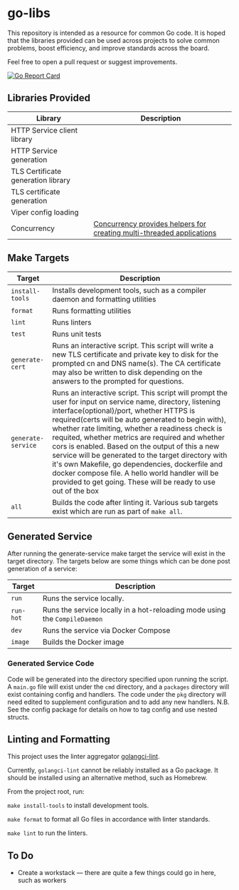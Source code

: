 # go-libs 

This repository is intended as a resource for common Go code. It is hoped that the libraries provided can be used across projects to solve common problems, boost efficiency, and improve standards across the board.

Feel free to open a pull request or suggest improvements.

[![Go Report Card](https://goreportcard.com/badge/github.com/puppetlabs/go-libs)](https://goreportcard.com/report/github.com/puppetlabs/go-libs)
    
## Libraries Provided

| Library                            | Description                                                                                  |
|------------------------------------|----------------------------------------------------------------------------------------------|
| HTTP Service client library        |                                                                                              |
| HTTP Service generation            |                                                                                              |
| TLS Certificate generation library |                                                                                              |
| TLS certificate generation         |                                                                                              |
| Viper config loading               |                                                                                              |
| Concurrency                        | [Concurrency provides helpers for creating multi-threaded applications](docs/Concurrency.md) |

## Make Targets

| Target             | Description                                                                                                                                                                                                                                                                                                                                                                                                                                                                                                                                                                                           |
|--------------------|-------------------------------------------------------------------------------------------------------------------------------------------------------------------------------------------------------------------------------------------------------------------------------------------------------------------------------------------------------------------------------------------------------------------------------------------------------------------------------------------------------------------------------------------------------------------------------------------------------|
| `install-tools`    | Installs development tools, such as a compiler daemon and formatting utilities                                                                                                                                                                                                                                                                                                                                                                                                                                                                                                                        |
| `format`           | Runs formatting utilities                                                                                                                                                                                                                                                                                                                                                                                                                                                                                                                                                                             |
| `lint`             | Runs linters                                                                                                                                                                                                                                                                                                                                                                                                                                                                                                                                                                                          |
| `test`             | Runs unit tests                                                                                                                                                                                                                                                                                                                                                                                                                                                                                                                                                                                       |
| `generate-cert`    | Runs an interactive script. This script will write a new TLS certificate and private key to disk for the prompted cn and DNS name(s). The CA certificate may also be written to disk depending on the answers to the prompted for questions.                                                                                                                                                                                                                                                                                                                                                          |
| `generate-service` | Runs an interactive script. This script will prompt the user for input on service name, directory, listening interface(optional)/port, whether HTTPS is required(certs will be auto generated to begin with), whether rate limiting, whether a readiness check is requited, whether metrics are required and whether cors is enabled. Based on the output of this a new service will be generated to the target directory with it's own Makefile, go dependencies, dockerfile and docker compose file. A hello world handler will be provided to get going. These will be ready to use out of the box |
| `all`              | Builds the code after linting it. Various sub targets exist which are run as part of `make all`.                                                                                                                                                                                                                                                                                                                                                                                                                                                                                                      |

## Generated Service
After running the generate-service make target the service will exist in the target directory. The targets below are some things which can be done post generation of a service:

| Target    | Description                                                                |
|-----------|----------------------------------------------------------------------------|
| `run`     | Runs the service locally.                                                  |
| `run-hot` | Runs the service locally in a hot-reloading mode using the `CompileDaemon` |
| `dev`     | Runs the service via Docker Compose                                        |
| `image`   | Builds the Docker image                                                    |

### Generated Service Code

Code will be generated into the directory specified upon running the script. A `main.go` file will exist under the `cmd` directory, and a `packages` directory will exist containing config and handlers. The code under the `pkg` directory will need edited to supplement configuration and to add any new handlers. N.B. See the config package for details on how to tag config and use nested structs.

## Linting and Formatting

This project uses the linter aggregator [golangci-lint](https://golangci-lint.run/).

Currently, `golangci-lint` cannot be reliably installed as a Go package. It should be installed using an alternative method, such as Homebrew.

From the project root, run:

`make install-tools` to install development tools.

`make format` to format all Go files in accordance with linter standards.

`make lint` to run the linters.

## To Do
* Create a workstack — there are quite a few things could go in here, such as workers
